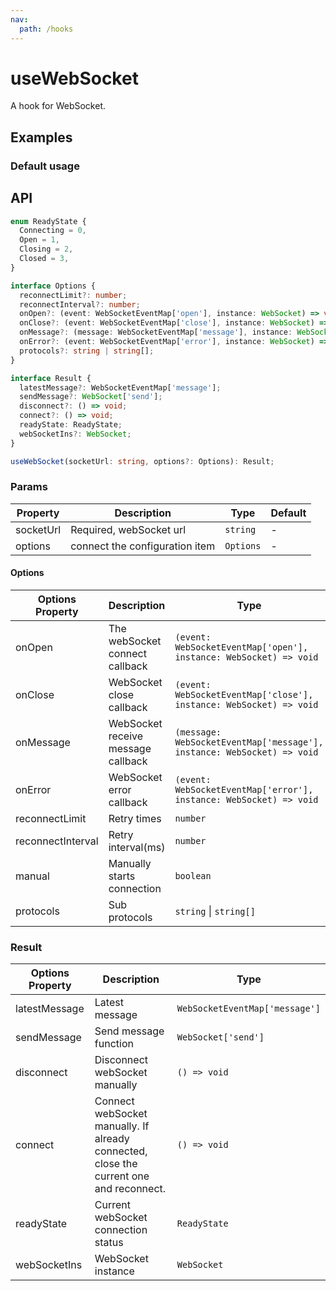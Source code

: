 ```yaml
---
nav:
  path: /hooks
---
```


# useWebSocket

A hook for WebSocket.

## Examples

### Default usage

<code src="./demo/demo1.tsx"></code>

## API

```typescript
enum ReadyState {
  Connecting = 0,
  Open = 1,
  Closing = 2,
  Closed = 3,
}

interface Options {
  reconnectLimit?: number;
  reconnectInterval?: number;
  onOpen?: (event: WebSocketEventMap['open'], instance: WebSocket) => void;
  onClose?: (event: WebSocketEventMap['close'], instance: WebSocket) => void;
  onMessage?: (message: WebSocketEventMap['message'], instance: WebSocket) => void;
  onError?: (event: WebSocketEventMap['error'], instance: WebSocket) => void;
  protocols?: string | string[];
}

interface Result {
  latestMessage?: WebSocketEventMap['message'];
  sendMessage?: WebSocket['send'];
  disconnect?: () => void;
  connect?: () => void;
  readyState: ReadyState;
  webSocketIns?: WebSocket;
}

useWebSocket(socketUrl: string, options?: Options): Result;
```

### Params

| Property  | Description                    | Type      | Default |
| --------- | ------------------------------ | --------- | ------- |
| socketUrl | Required, webSocket url        | `string`  | -       |
| options   | connect the configuration item | `Options` | -       |

#### Options

| Options Property  | Description                        | Type                                                                   | Default |
| ----------------- | ---------------------------------- | ---------------------------------------------------------------------- | ------- |
| onOpen            | The webSocket connect callback     | `(event: WebSocketEventMap['open'], instance: WebSocket) => void`      | -       |
| onClose           | WebSocket close callback           | `(event: WebSocketEventMap['close'], instance: WebSocket) => void`     | -       |
| onMessage         | WebSocket receive message callback | `(message: WebSocketEventMap['message'], instance: WebSocket) => void` | -       |
| onError           | WebSocket error callback           | `(event: WebSocketEventMap['error'], instance: WebSocket) => void`     | -       |
| reconnectLimit    | Retry times                        | `number`                                                               | `3`     |
| reconnectInterval | Retry interval(ms)                 | `number`                                                               | `3000`  |
| manual            | Manually starts connection         | `boolean`                                                              | `false` |
| protocols         | Sub protocols                      | `string` \| `string[]`                                                 | -       |

### Result

| Options Property | Description                                                                            | Type                           |
| ---------------- | -------------------------------------------------------------------------------------- | ------------------------------ |
| latestMessage    | Latest message                                                                         | `WebSocketEventMap['message']` |
| sendMessage      | Send message function                                                                  | `WebSocket['send']`            |
| disconnect       | Disconnect webSocket manually                                                          | `() => void`                   |
| connect          | Connect webSocket manually. If already connected, close the current one and reconnect. | `() => void`                   |
| readyState       | Current webSocket connection status                                                    | `ReadyState`                   |
| webSocketIns     | WebSocket instance                                                                     | `WebSocket`                    |
